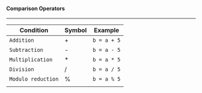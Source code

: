 #### Comparison Operators

___
| Condition      | Symbol | Example 
| ----------        | ------    | -------       |
| `Addition`        | +         | `b = a + 5`   |
| `Subtraction`     | -         | `b = a - 5`   |
| `Multiplication`  | *         | `b = a * 5`   |
| `Division`        | /         | `b = a / 5`   |
| `Modulo reduction`| %         | `b = a % 5`   |
| | |      |


